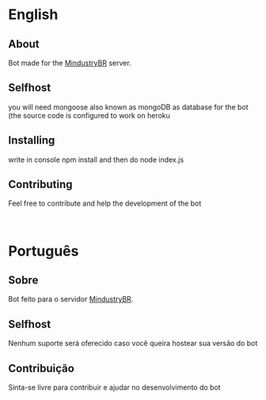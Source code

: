 # English
## About
Bot made for the [MindustryBR](https://discord.gg/UjzPZKe) server.

## Selfhost

you will need mongoose also known as mongoDB as database for the bot (the source code is configured to work on heroku

## Installing
write in console npm install and then do node index.js

## Contributing

Feel free to contribute and help the development of the bot

<br>

# Português
## Sobre

Bot feito para o servidor [MindustryBR](https://discord.gg/UjzPZKe).

## Selfhost

Nenhum suporte será oferecido caso você queira hostear sua versão do bot

## Contribuição

Sinta-se livre para contribuir e ajudar no desenvolvimento do bot
